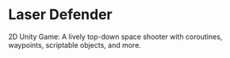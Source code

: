 # Laser Defender
2D Unity Game:
A lively top-down space shooter with  coroutines, waypoints, scriptable objects, and more.
